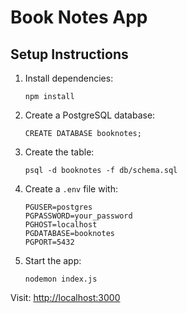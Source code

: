 # Book Notes App

## Setup Instructions

1. Install dependencies:
   ```
   npm install
   ```

2. Create a PostgreSQL database:
   ```
   CREATE DATABASE booknotes;
   ```

3. Create the table:
   ```
   psql -d booknotes -f db/schema.sql
   ```

4. Create a `.env` file with:
   ```
   PGUSER=postgres
   PGPASSWORD=your_password
   PGHOST=localhost
   PGDATABASE=booknotes
   PGPORT=5432
   ```

5. Start the app:
   ```
   nodemon index.js
   ```

Visit: [http://localhost:3000](http://localhost:3000)

